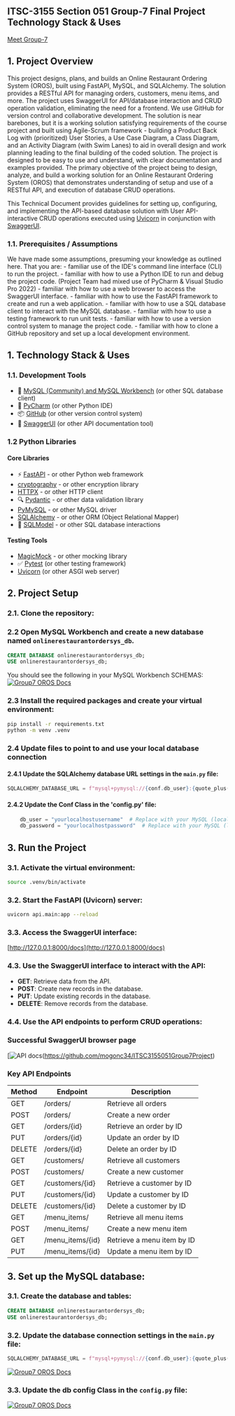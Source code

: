 ﻿## ITSC-3155 Section 051 Group-7 Final Project Technology Stack & Uses

[Meet Group-7](https://raw.githubusercontent.com/mogonc34/ITSC3155051Group7Project/refs/heads/main/group_bio_template/index.html?token=GHSAT0AAAAAADCZBW5E24JYHPUNDRTD3M462AUATRA)

## 1. Project Overview

This project designs, plans, and builds an Online Restaurant Ordering System (OROS), built using FastAPI, MySQL, 
and SQLAlchemy.  The solution provides a RESTful API for managing orders, customers, menu items, and more. The 
project uses SwaggerUI for API/database interaction and CRUD operation validation, eliminating the need for a 
frontend.  We use GitHub for version control and collaborative development.
The solution is near barebones, but it is a working solution satisfying requirements of the course project and 
built using Agile-Scrum framework - building a Product Back Log with (prioritized) User Stories, a Use Case 
Diagram, a Class Diagram, and an Activity Diagram (with Swim Lanes) to aid in overall design and work planning
leading to the final building of the coded solution.  The project is designed to be easy to use and understand,
with clear documentation and examples provided. 
The primary objective of the project being to design, analyze, and build a working solution for an Online 
Restaurant Ordering System (OROS) that demonstrates understanding of setup and use of a RESTful API, and execution
of database CRUD operations.

This Technical Document provides guidelines for setting up, configuring, and implementing the API-based database 
solution with User API-interactive CRUD operations executed using [Uvicorn](https://uvicorn.org) in conjunction with [SwaggerUI](https://swagger.io/tools/swagger-ui/).

### 1.1. Prerequisites / Assumptions
We have made some assumptions, presuming your knowledge as outlined here.  That you are:
	- familiar use of the IDE's command line interface (CLI) to run the project.
	- familiar with how to use a Python IDE to run and debug the project code. (Project Team had mixed use of PyCharm & Visual Studio Pro 2022)
	- familiar with how to use a web browser to access the SwaggerUI interface.
	- familiar with how to use the FastAPI framework to create and run a web application.
	- familiar with how to use a SQL database client to interact with the MySQL database.
	- familiar with how to use a testing framework to run unit tests.
	- familiar with how to use a version control system to manage the project code.
	- familiar with how to clone a GitHub repository and set up a local development environment.

## 1. Technology Stack & Uses
### 1.1. Development Tools
- 💾 [MySQL (Community) and MySQL Workbench](https://www.mysql.com) (or other SQL database client)
- 🐋 [PyCharm](https://www.jetbrains.com/pycharm/) (or other Python IDE)
- 📦 [GitHub](https://www.github.com) (or other version control system)
- 🚀 [SwaggerUI](https://swagger.io/tools/swagger-ui/) (or other API documentation tool)

### 1.2 Python Libraries
#### Core Libraries
- ⚡ [FastAPI](https://fastapi.tiangolo.com) - or other Python web framework
- [cryptography](https://pypi.org/project/cryptography/) - or other encryption library
- [HTTPX](https://www.python-httpx.org/) - or other HTTP client
- 🔍 [Pydantic](https://docs.pydantic.dev) - or other data validation library
- [PyMySQL](https://pypi.org/project/PyMySQL/) - or other MySQL driver
- [SQLAlchemy](https://www.sqlalchemy.org/) - or other ORM (Object Relational Mapper)
- 🧰 [SQLModel](https://sqlmodel.tiangolo.com) - or other SQL database interactions
#### Testing Tools
- [MagicMock](https://docs.python.org/3/library/unittest.mock.html) - or other mocking library
- ✅ [Pytest](https://pytest.org) (or other testing framework)
- [Uvicorn](https://uvicorn.org) (or other ASGI web server)

## 2. Project Setup
### 2.1. Clone the repository:
### 2.2 Open MySQL Workbench and create a new database named `onlinerestaurantordersys_db`.
```sql
CREATE DATABASE onlinerestaurantordersys_db;
USE onlinerestaurantordersys_db;
```
You should see the following in your MySQL Workbench SCHEMAS:
[![Group7 OROS Docs](../api/images/MySQL_db_structure.png)](https://github.com/mogonc34/ITSC3155051Group7Project)


### 2.3 Install the required packages and create your virtual environment:
```bash
pip install -r requirements.txt
python -m venv .venv
```

### 2.4 Update files to point to and use your local database connection
#### 2.4.1 Update the SQLAlchemy database URL settings in the `main.py` file:
```python
SQLALCHEMY_DATABASE_URL = f"mysql+pymysql://{conf.db_user}:{quote_plus(conf.db_password)}@{conf.db_host}:{conf.db_port}/{conf.db_name}?charset=utf8mb4"
```
#### 2.4.2 Update the Conf Class in the 'config.py' file:
```python
    db_user = "yourlocalhostusername"  # Replace with your MySQL (localhost) user, if different
    db_password = "yourlocalhostpassword"  # Replace with your MySQL (localhost) password
```
## 3. Run the Project
### 3.1. Activate the virtual environment:
```bash
source .venv/bin/activate
```

### 3.2. Start the FastAPI (Uvicorn) server:
```bash
uvicorn api.main:app --reload
```

### 3.3. Access the SwaggerUI interface:
[http://127.0.0.1:8000/docs](http://127.0.0.1:8000/docs)

### 4.3. Use the SwaggerUI interface to interact with the API:
- **GET**: Retrieve data from the API.
- **POST**: Create new records in the database.
- **PUT**: Update existing records in the database.
- **DELETE**: Remove records from the database.

### 4.4. Use the API endpoints to perform CRUD operations:


### Successful SwaggerUI browser page
[![API docs](api/images/Group7_OROS_SwaggerUI_Screen1.png)(https://github.com/mogonc34/ITSC3155051Group7Project)

### Key API Endpoints
 | Method | Endpoint         | Description                  |
 |--------|------------------|------------------------------|
 | GET    | /orders/         | Retrieve all orders          |
 | POST   | /orders/         | Create a new order           |
 | GET    | /orders/{id}     | Retrieve an order by ID      |
 | PUT    | /orders/{id}     | Update an order by ID        |
 | DELETE | /orders/{id}     | Delete an order by ID        |
 | GET    | /customers/      | Retrieve all customers       |
 | POST   | /customers/      | Create a new customer        |
 | GET    | /customers/{id}  | Retrieve a customer by ID    |
 | PUT    | /customers/{id}  | Update a customer by ID      |
 | DELETE | /customers/{id}  | Delete a customer by ID      |
 | GET    | /menu_items/     | Retrieve all menu items      |
 | POST   | /menu_items/     | Create a new menu item       |
 | GET    | /menu_items/{id} | Retrieve a menu item by ID   |
 | PUT    | /menu_items/{id} | Update a menu item by ID     |


## 3. Set up the MySQL database:
### 3.1. Create the database and tables:
```sql
CREATE DATABASE onlinerestaurantordersys_db;
USE onlinerestaurantordersys_db;
```

### 3.2. Update the database connection settings in the `main.py` file:
```python
SQLALCHEMY_DATABASE_URL = f"mysql+pymysql://{conf.db_user}:{quote_plus(conf.db_password)}@{conf.db_host}:{conf.db_port}/{conf.db_name}?charset=utf8mb4"
```
[![Group7 OROS Docs](../api/images/MySQL_db_structure.png)](https://github.com/mogonc34/ITSC3155051Group7Project)

### 3.3. Update the db config Class in the `config.py` file:
[![Group7 OROS Docs](../api/images/MySQL_db_structure.png)](https://github.com/mogonc34/ITSC3155051Group7Project)


